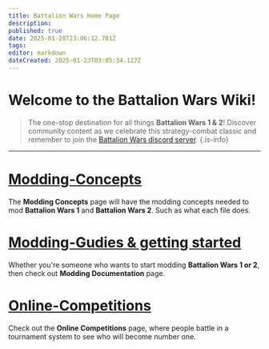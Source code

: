 ```yaml
---
title: Battalion Wars Home Page
description: 
published: true
date: 2025-01-28T23:06:12.701Z
tags: 
editor: markdown
dateCreated: 2025-01-23T03:05:34.127Z
---
```


# Welcome to the Battalion Wars Wiki!

> The one-stop destination for all things **Battalion Wars 1 & 2**! Discover community content as we celebrate this strategy-combat classic and remember to join the [Battalion Wars discord server](https://discord.gg/aPvrTsDARJ).
{.is-info}

---

# [Modding-Concepts](/en/home/Modding-Dictionary)

The **Modding Concepts** page will have the modding concepts needed to mod **Battalion Wars 1** and **Battalion Wars 2**. Such as what each file does.

# [Modding-Gudies & getting started](/en/home/Modding-Documentation)

Whether you're someone who wants to start modding **Battalion Wars 1 or 2**, then check out **Modding Documentation** page.

# [Online-Competitions](/en/home/Online-Competitions)

Check out the **Online Competitions** page, where people battle in a tournament system to see who will become number one.